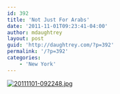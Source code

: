 ```yaml
---
id: 392
title: 'Not Just For Arabs'
date: '2011-11-01T09:23:41-04:00'
author: mdaughtrey
layout: post
guid: 'http://daughtrey.com/?p=392'
permalink: '/?p=392'
categories:
    - 'New York'
---
```


[![20111101-092248.jpg](http://daughtrey.com/wp-content/uploads/2011/11/20111101-092248.jpg)](http://daughtrey.com/wp-content/uploads/2011/11/20111101-092248.jpg)